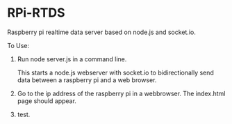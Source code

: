 # RPi-RTDS
Raspberry pi realtime data server based on node.js and socket.io.

To Use:

1. Run node server.js in a command line. 

   This starts a node.js webserver with socket.io to bidirectionally send data between a raspberry pi and a web browser.

2. Go to the ip address of the raspberry pi in a webbrowser. The index.html page should appear.
3. test.
